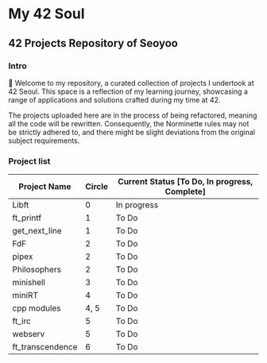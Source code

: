 # My 42 Soul

## 42 Projects Repository of **Seoyoo**

### Intro

👋 Welcome to my repository, a curated collection of projects I undertook at 42 Seoul. This space is a reflection of my learning journey, showcasing a range of applications and solutions crafted during my time at 42.

The projects uploaded here are in the process of being refactored, meaning all the code will be rewritten. Consequently, the Norminette rules may not be strictly adhered to, and there might be slight deviations from the original subject requirements.

### Project list
| Project Name      | Circle  | Current Status [To Do, In progress, Complete] |
|-------------------|---------|-----------------------------------------------|
| Libft             | 0       | In progress                                   |
| ft_printf         | 1       | To Do                                         |
| get_next_line     | 1       | To Do                                         |
| FdF               | 2       | To Do                                         |
| pipex             | 2       | To Do                                         |
| Philosophers      | 2       | To Do                                         |
| minishell         | 3       | To Do                                         |
| miniRT            | 4       | To Do                                         |
| cpp modules       | 4, 5    | To Do                                         |
| ft_irc            | 5       | To Do                                         |
| webserv           | 5       | To Do                                         |
| ft_transcendence  | 6       | To Do                                         |
